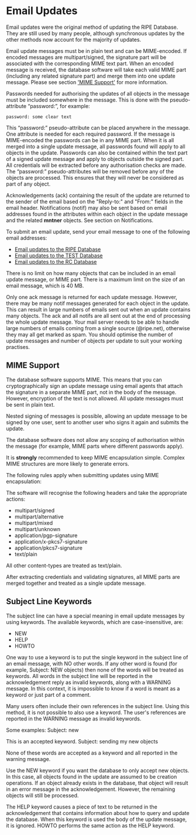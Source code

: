 # Email Updates

Email updates were the original method of updating the RIPE Database. They are still used by many people, although synchronous updates by the other methods now account for the majority of updates.

Email update messages must be in plain text and can be MIME-encoded. If encoded messages are multipart/signed, the signature part will be associated with the corresponding MIME text part. When an encoded message is received, the database software will take each valid MIME part (including any related signature part) and merge them into one update message. Please see section ['MIME Support'](#mime-support) for more information.

Passwords needed for authorising the updates of all objects in the message must be included somewhere in the message. This is done with the pseudo-attribute “password:”, for example:

    password: some clear text

This “password:” pseudo-attribute can be placed anywhere in the message. One attribute is needed for each required password. If the message is MIME-encoded the passwords can be in any MIME part. When it is all merged into a single update message, all passwords found will apply to all objects in the update. Passwords can also be contained within the text part of a signed update message and apply to objects outside the signed part. All credentials will be extracted before any authorisation checks are made. The “password:” pseudo-attributes will be removed before any of the objects are processed. This ensures that they will never be considered as part of any object.

Acknowledgements (ack) containing the result of the update are returned to the sender of the email based on the "Reply-to:" and "From:" fields in the email header. Notifications (notif) may also be sent based on email addresses found in the attributes within each object in the update message and the related **mntner** objects. See section on Notifications.

To submit an email update, send your email message to one of the following email addresses:

* [Email updates to the RIPE Database](mailto:auto-dbm@ripe.net)
* [Email updates to the TEST Database](mailto:test-dbm@ripe.net)
* [Email updates to the RC Database](mailto:rc-dbm@ripe.net)

There is no limit on how many objects that can be included in an email update message, or MIME part. There is a maximum limit on the size of an email message, which is 40 MB.

Only one ack message is returned for each update message. However, there may be many notif messages generated for each object in the update. This can result in large numbers of emails sent out when an update contains many objects. The ack and all notifs are all sent out at the end of processing the whole update message. Your mail server needs to be able to handle large numbers of emails coming from a single source (@ripe.net), otherwise they may all get marked as spam. You should optimise the number of update messages and number of objects per update to suit your working practises.


## MIME Support

The database software supports MIME. This means that you can cryptographically sign an update message using email agents that attach the signature in a separate MIME part, not in the body of the message. However, encryption of the text is not allowed. All update messages must be sent in plain text.

Nested signing of messages is possible, allowing an update message to be signed by one user, sent to another user who signs it again and submits the update.

The database software does not allow any scoping of authorisation within the message (for example, MIME parts where different passwords apply).

It is **strongly** recommended to keep MIME encapsulation simple. Complex MIME structures are more likely to generate errors.

The following rules apply when submitting updates using MIME encapsulation:

The software will recognise the following headers and take the appropriate actions:

* multipart/signed
* multipart/alternative
* multipart/mixed
* multipart/unknown
* application/pgp-signature
* application/x-pkcs7-signature
* application/pkcs7-signature
* text/plain

All other content-types are treated as text/plain.

After extracting credentials and validating signatures, all MIME parts are merged together and treated as a single update message.




## Subject Line Keywords

The subject line can have a special meaning in email update messages by using keywords. The available keywords, which are case-insensitive, are:

* NEW
* HELP
* HOWTO

One way to use a keyword is to put the single keyword in the subject line of an email message, with NO other words. If any other word is found (for example, Subject: NEW objects) then none of the words will be treated as keywords. All words in the subject line will be reported in the acknowledgement reply as invalid keywords, along with a WARNING message. In this context, it is impossible to know if a word is meant as a keyword or just part of a comment.

Many users often include their own references in the subject line. Using this method, it is not possible to also use a keyword. The user's references are reported in the WARNING message as invalid keywords.

Some examples:
Subject: new

This is an accepted keyword.
Subject: sending my new objects

None of these words are accepted as a keyword and all reported in the warning message.

Use the NEW keyword if you want the database to only accept new objects. In this case, all objects found in the update are assumed to be creation operations. If an object already exists in the database, that object will result in an error message in the acknowledgement. However, the remaining objects will still be processed.

The HELP keyword causes a piece of text to be returned in the acknowledgement that contains information about how to query and update the database. When this keyword is used the body of the update message, it is ignored. HOWTO performs the same action as the HELP keyword.